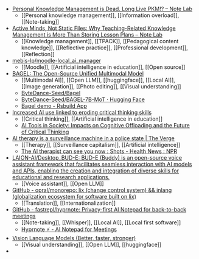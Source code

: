 - [Personal Knowledge Management is Dead. Long Live PKM!? – Note Lab](https://notelab.hypotheses.org/1367)
	- [[Personal knowledge management]], [[Information overload]], [[Note-taking]]
- [Active Minds, Not Static Files: Why Teaching-Related Knowledge Management is More Than Storing Lesson Plans – Note Lab](https://notelab.hypotheses.org/2390)
	- [[Knowledge management]], [[TPACK]], [[Pedagogical content knowledge]], [[Reflective practice]], [[Professional development]], [[Reflection]]
- [mebis-lp/moodle-local_ai_manager](https://github.com/mebis-lp/moodle-local_ai_manager)
	- [[Moodle]], [[Artificial intelligence in education]], [[Open source]]
- [BAGEL: The Open-Source Unified Multimodal Model](https://bagel-ai.org/)
	- [[Multimodal AI]], [[Open LLM]], [[huggingface]], [[Local AI]], [[Image generation]], [[Photo editing]], [[Visual understanding]]
	- [ByteDance-Seed/Bagel](https://github.com/bytedance-seed/BAGEL)
	- [ByteDance-Seed/BAGEL-7B-MoT · Hugging Face](https://huggingface.co/ByteDance-Seed/BAGEL-7B-MoT)
	- [Bagel demo - Rsbuild App](https://demo.bagel-ai.org/)
- [Increased AI use linked to eroding critical thinking skills](https://phys.org/news/2025-01-ai-linked-eroding-critical-skills.amp)
	- [[Critical thinking]], [[Artificial intelligence in education]]
	- [AI Tools in Society: Impacts on Cognitive Offloading and the Future of Critical Thinking](https://www.mdpi.com/2075-4698/15/1/6)
- [AI therapy is a surveillance machine in a police state | The Verge](https://www.theverge.com/policy/665685/ai-therapy-meta-chatbot-surveillance-risks-trump)
	- [[Therapy]], [[Surveillance capitalism]], [[Artificial intelligence]]
	- [The AI therapist can see you now : Shots - Health News : NPR](https://www.npr.org/sections/shots-health-news/2025/04/07/nx-s1-5351312/artificial-intelligence-mental-health-therapy)
- [LAION-AI/Desktop_BUD-E: BUD-E (Buddy) is an open-source voice assistant framework that facilitates seamless interaction with AI models and APIs, enabling the creation and integration of diverse skills for educational and research applications.](https://github.com/LAION-AI/Desktop_BUD-E)
	- [[Voice assistant]], [[Open LLM]]
- [GitHub - opral/monorepo: lix (change control system) && inlang (globalization ecosystem for software built on lix)](https://github.com/opral/monorepo?tab=readme-ov-file)
	- [[Translation]], [[Internationalization]]
- [GitHub - fastrepl/hyprnote: Privacy-first AI Notepad for back-to-back meetings](https://github.com/fastrepl/hyprnote)
	- [[Note-taking]], [[Whisper]], [[Local AI]], [[Local first software]]
	- [Hyprnote ⚡️ - AI Notepad for Meetings](https://hyprnote.com/)
- [Vision Language Models (Better, faster, stronger)](https://huggingface.co/blog/vlms-2025)
	- [[Visual understanding]], [[Open LLM]], [[huggingface]]
-